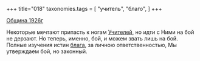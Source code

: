 +++
title="018"
taxonomies.tags = [
 "учитель",
 "благо",
]
+++

[Община 1926г](/agni/1926)

Некоторые мечтают припасть к ногам [Учителей](/tags/учитель), но идти с Ними на бой не дерзают. Но теперь, именно, бой, и можем звать лишь на бой. Полные изучения истин [блага](/tags/благо), за личною ответственностью, Мы утверждаем бой, но законный.   

